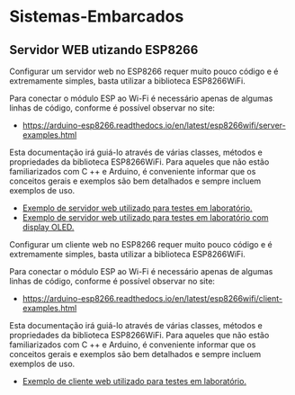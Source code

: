 # Sistemas-Embarcados

Servidor WEB utizando ESP8266
------

Configurar um servidor web no ESP8266 requer muito pouco código e é extremamente simples, basta utilizar a biblioteca ESP8266WiFi.

Para conectar o módulo ESP ao Wi-Fi é necessário apenas de algumas linhas de código, conforme é possível observar no site:

* https://arduino-esp8266.readthedocs.io/en/latest/esp8266wifi/server-examples.html

Esta documentação irá guiá-lo através de várias classes, métodos e propriedades da biblioteca ESP8266WiFi. Para aqueles que não estão familiarizados com C ++ e Arduino, é conveniente informar que os conceitos gerais e exemplos são bem detalhados e sempre incluem exemplos de uso.

* [Exemplo de servidor web utilizado para testes em laboratório.](ESP8266/Arduino%20IDE/WebServerESP8266/WebServerESP8266.ino "Exemplo WEB server")
* [Exemplo de servidor web utilizado para testes em laboratório com display OLED.](ESP8266/Arduino%20IDE/WebServerESP8266-OLED/WebServerESP8266.ino "Exemplo WEB server - OLED")

Configurar um cliente web no ESP8266 requer muito pouco código e é extremamente simples, basta utilizar a biblioteca ESP8266WiFi.

Para conectar o módulo ESP ao Wi-Fi é necessário apenas de algumas linhas de código, conforme é possível observar no site:

* https://arduino-esp8266.readthedocs.io/en/latest/esp8266wifi/client-examples.html

Esta documentação irá guiá-lo através de várias classes, métodos e propriedades da biblioteca ESP8266WiFi. Para aqueles que não estão familiarizados com C ++ e Arduino, é conveniente informar que os conceitos gerais e exemplos são bem detalhados e sempre incluem exemplos de uso.

* [Exemplo de cliente web utilizado para testes em laboratório.](ESP8266/Arduino%20IDE/WebClientESP8266/WebClientESP8266.ino "Exemplo WEB server")

